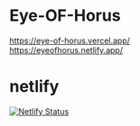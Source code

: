 # Eye-OF-Horus
https://eye-of-horus.vercel.app/  <br>
https://eyeofhorus.netlify.app/


# netlify
[![Netlify Status](https://api.netlify.com/api/v1/badges/e0d967ec-1527-4cc9-8a94-af2e62a28732/deploy-status)](https://app.netlify.com/sites/eyeofhorus/deploys)
